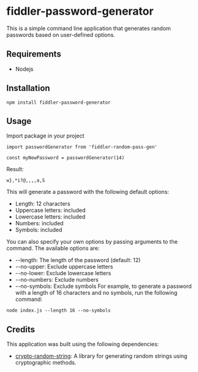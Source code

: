 # fiddler-password-generator
This is a simple command line application that generates random passwords based on user-defined options.

## Requirements
- Nodejs

## Installation
```
npm install fiddler-password-generator
```

## Usage
Import package in your project
```
import passwordGenerator from 'fiddler-random-pass-gen'
```

```
const myNewPassword = passwordGenerator(14)
```
Result:
```
w},*i?@,,,,a,S
```

This will generate a password with the following default options:
- Length: 12 characters
- Uppercase letters: included
- Lowercase letters: included
- Numbers: included
- Symbols: included

You can also specify your own options by passing arguments to the command. The available options are:
- --length: The length of the password (default: 12)
- --no-upper: Exclude uppercase letters
- --no-lower: Exclude lowercase letters
- --no-numbers: Exclude numbers
- --no-symbols: Exclude symbols
For example, to generate a password with a length of 16 characters and no symbols, run the following command:
```
node index.js --length 16 --no-symbols
```
## Credits
This application was built using the following dependencies:
- [crypto-random-string](https://www.npmjs.com/package/crypto-random-string): A library for generating random strings using cryptographic methods.
